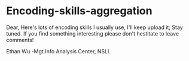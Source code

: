 Encoding-skills-aggregation
======================================
Dear,
Here's lots of encoding skills I usually use, I'll keep upload it; Stay tuned.
If you find something interesting please don't hestitate to leave comments!

Ethan Wu -Mgt.Info Analysis Center, NSLI.
